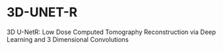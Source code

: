 # 3D-UNET-R
3D U-NetR: Low Dose Computed Tomography Reconstruction via Deep Learning and 3 Dimensional Convolutions

